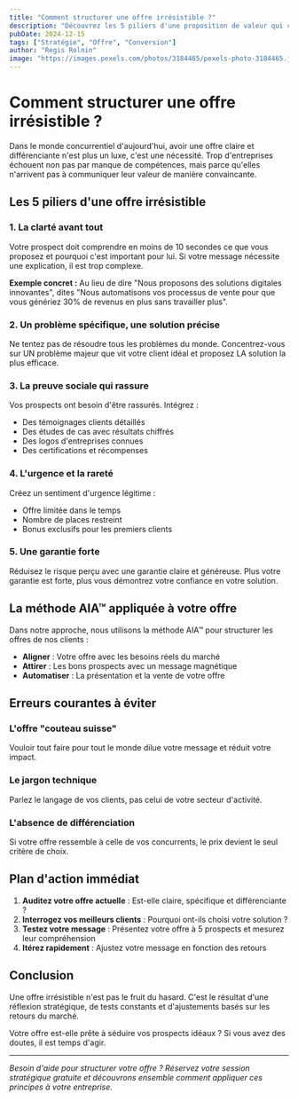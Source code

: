 ```yaml
---
title: "Comment structurer une offre irrésistible ?"
description: "Découvrez les 5 piliers d'une proposition de valeur qui convertit et fidélise vos prospects en clients durables."
pubDate: 2024-12-15
tags: ["Stratégie", "Offre", "Conversion"]
author: "Regis Rolnin"
image: "https://images.pexels.com/photos/3184465/pexels-photo-3184465.jpeg"
---
```


# Comment structurer une offre irrésistible ?

Dans le monde concurrentiel d'aujourd'hui, avoir une offre claire et différenciante n'est plus un luxe, c'est une nécessité. Trop d'entreprises échouent non pas par manque de compétences, mais parce qu'elles n'arrivent pas à communiquer leur valeur de manière convaincante.

## Les 5 piliers d'une offre irrésistible

### 1. La clarté avant tout

Votre prospect doit comprendre en moins de 10 secondes ce que vous proposez et pourquoi c'est important pour lui. Si votre message nécessite une explication, il est trop complexe.

**Exemple concret :** Au lieu de dire "Nous proposons des solutions digitales innovantes", dites "Nous automatisons vos processus de vente pour que vous génériez 30% de revenus en plus sans travailler plus".

### 2. Un problème spécifique, une solution précise

Ne tentez pas de résoudre tous les problèmes du monde. Concentrez-vous sur UN problème majeur que vit votre client idéal et proposez LA solution la plus efficace.

### 3. La preuve sociale qui rassure

Vos prospects ont besoin d'être rassurés. Intégrez :
- Des témoignages clients détaillés
- Des études de cas avec résultats chiffrés
- Des logos d'entreprises connues
- Des certifications et récompenses

### 4. L'urgence et la rareté

Créez un sentiment d'urgence légitime :
- Offre limitée dans le temps
- Nombre de places restreint
- Bonus exclusifs pour les premiers clients

### 5. Une garantie forte

Réduisez le risque perçu avec une garantie claire et généreuse. Plus votre garantie est forte, plus vous démontrez votre confiance en votre solution.

## La méthode AIA™ appliquée à votre offre

Dans notre approche, nous utilisons la méthode AIA™ pour structurer les offres de nos clients :

- **Aligner** : Votre offre avec les besoins réels du marché
- **Attirer** : Les bons prospects avec un message magnétique  
- **Automatiser** : La présentation et la vente de votre offre

## Erreurs courantes à éviter

### L'offre "couteau suisse"
Vouloir tout faire pour tout le monde dilue votre message et réduit votre impact.

### Le jargon technique
Parlez le langage de vos clients, pas celui de votre secteur d'activité.

### L'absence de différenciation
Si votre offre ressemble à celle de vos concurrents, le prix devient le seul critère de choix.

## Plan d'action immédiat

1. **Auditez votre offre actuelle** : Est-elle claire, spécifique et différenciante ?
2. **Interrogez vos meilleurs clients** : Pourquoi ont-ils choisi votre solution ?
3. **Testez votre message** : Présentez votre offre à 5 prospects et mesurez leur compréhension
4. **Itérez rapidement** : Ajustez votre message en fonction des retours

## Conclusion

Une offre irrésistible n'est pas le fruit du hasard. C'est le résultat d'une réflexion stratégique, de tests constants et d'ajustements basés sur les retours du marché.

Votre offre est-elle prête à séduire vos prospects idéaux ? Si vous avez des doutes, il est temps d'agir.

---

*Besoin d'aide pour structurer votre offre ? Réservez votre session stratégique gratuite et découvrons ensemble comment appliquer ces principes à votre entreprise.*